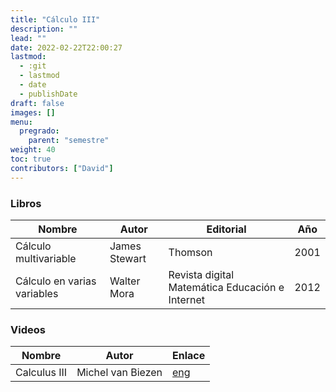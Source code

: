 ```yaml
---
title: "Cálculo III"
description: ""
lead: ""
date: 2022-02-22T22:00:27
lastmod:
  - :git
  - lastmod
  - date
  - publishDate
draft: false
images: []
menu:
  pregrado:
    parent: "semestre"
weight: 40
toc: true
contributors: ["David"]
---
```


### Libros

|Nombre|Autor|Editorial|Año|
|------|-----|---------|---|
|Cálculo multivariable|James Stewart|Thomson|2001|
|Cálculo en varias variables|Walter Mora|Revista digital Matemática Educación e Internet|2012|

### Videos

|Nombre|Autor|Enlace|
|------|-----|------|
|Calculus III|Michel van Biezen|[eng](https://www.ilectureonline.com/lectures/subject/MATH/22)

